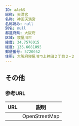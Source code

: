 ```yaml
---
ID: aAekS
総称: 天満宮
名称: 神田天満宮
名称読み: null
別名: null
都道府県: 大阪府
区域: 寝屋川市
緯度: 34.7570015
経度: 135.6081095
郵便番号: 5720052
住所: 大阪府寝屋川市上神田２丁目２−２
---
```


## その他

### 参考URL

| URL | 説明          |
| --- | ------------- |
|     | OpenStreetMap |

